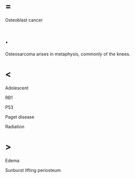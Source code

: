 # =

Osteoblast cancer

# .

Osteosarcoma arises in metaphysis, commonly of the knees.

# <

Adolescent

RB1

P53

Paget disease

Radiation

# >

Edema

Sunburst lifting periosteum
